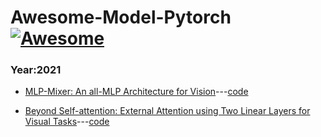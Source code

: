 ﻿# Awesome-Model-Pytorch [![Awesome](https://cdn.rawgit.com/sindresorhus/awesome/d7305f38d29fed78fa85652e3a63e154dd8e8829/media/badge.svg)](https://github.com/sindresorhus/awesome)



### Year:2021

* [MLP-Mixer: An all-MLP Architecture for Vision](https://arxiv.org/pdf/2105.01601.pdf)---[code](https://github.com/xmu-xiaoma666/MLP-Mixer-pytorch)

* [Beyond Self-attention: External Attention using Two Linear Layers for Visual Tasks](https://arxiv.org/abs/2105.02358)---[code](https://github.com/xmu-xiaoma666/External-Attention-pytorch)

